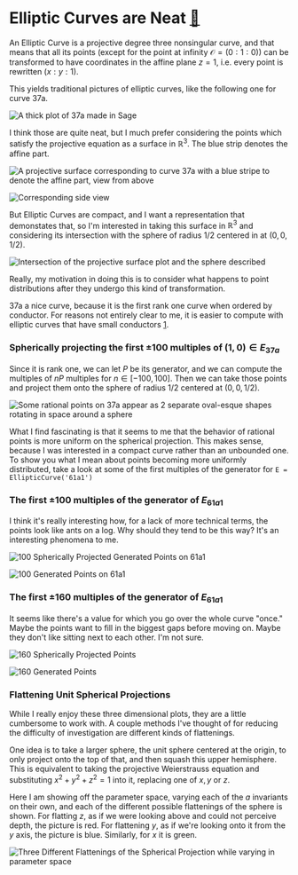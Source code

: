 # Elliptic Curves are Neat [🍵](https://ctesta01.github.io/thesis-blog/)

An Elliptic Curve is a projective degree three nonsingular curve,
and that means that all its points (except for the point at infinity $\mathcal O = (0 : 1 : 0)$) can be transformed to have coordinates in the affine plane $z=1$, i.e. every point is rewritten $(x:y:1)$.

This yields traditional pictures of elliptic curves, like the following one for curve 37a.

![A thick plot of 37a made in Sage](https://github.com/ctesta01/thesis-blog/blob/master/images/37a1.png?raw=true)

I think those are quite neat, but I much prefer considering the points which satisfy
the projective equation as a surface in $\mathbb R^3$. The blue strip denotes the affine part.

![A projective surface corresponding to curve 37a with a blue stripe to denote the affine part, view from above](https://github.com/ctesta01/thesis-blog/blob/master/images/37a1%20affine%20intersection%20from%20above.png?raw=true)

![Corresponding side view](https://github.com/ctesta01/thesis-blog/blob/master/images/37a1%20affine%20intersection%20from%20side.png?raw=true)

But Elliptic Curves are compact, and I want a representation that demonstates that, so I'm
interested in taking this surface in $\mathbb R^3$ and considering its intersection with the sphere
of radius 1/2 centered in at $(0,0,1/2)$.

![Intersection of the projective surface plot and the sphere described](https://github.com/ctesta01/thesis-blog/blob/master/images/37a1%20sphere%20intersection.png?raw=true)

Really, my motivation in doing this is to consider what happens to point distributions after
they undergo this kind of transformation.

37a a nice curve, because it is the first rank one curve when ordered by conductor. For reasons
not entirely clear to me, it is easier to compute with elliptic curves that have small conductors
[1](https://arxiv.org/abs/math/0403374).


### Spherically projecting the first $\pm 100$ multiples of $(1,0) \in E_{37a}$
Since it is rank one, we can let $P$ be its generator, and we can compute the multiples of $nP$ multiples
for $n \in [-100,100]$. Then we can take those points and project them onto the sphere of radius 1/2 centered
at $(0,0,1/2)$.

![Some rational points on 37a appear as 2 separate oval-esque shapes rotating in space around a sphere](https://github.com/ctesta01/thesis-blog/blob/master/images/37a1%20Spherical%20Points.gif?raw=true)

What I find fascinating is that it seems to me that the behavior of rational points is more uniform
on the spherical projection. This makes sense, because I was interested in a compact curve rather
than an unbounded one. To show you what I mean about points becoming more uniformly distributed,
take a look at some of the first multiples of the generator for `E = EllipticCurve('61a1')`

### The first $\pm 100$ multiples of the generator of $E_{61a1}$
I think it's really interesting how, for a lack of more technical terms, the points look like
ants on a log. Why should they tend to be this way? It's an interesting phenomena to me.

![100 Spherically Projected Generated Points on 61a1](https://github.com/ctesta01/thesis-blog/blob/master/images/61a1%20100%20spherical%20points.gif?raw=true)

![100 Generated Points on 61a1](https://github.com/ctesta01/thesis-blog/blob/master/images/61a1%20100%20generated%20points.png?raw=true)


### The first $\pm 160$ multiples of the generator of $E_{61a1}$
It seems like there's a value for which you go over the whole curve "once."
Maybe the points want to fill in the biggest gaps before moving on. Maybe they don't like sitting next
to each other. I'm not sure.

![160 Spherically Projected Points](https://github.com/ctesta01/thesis-blog/blob/master/images/61a1%20160%20Sphericals.gif?raw=true)

![160 Generated Points](https://github.com/ctesta01/thesis-blog/blob/master/images/61a1%20160%20Generated%20Points%20Affine.png?raw=true)


### Flattening Unit Spherical Projections
While I really enjoy these three dimensional plots, they are a little cumbersome to work with. A couple methods I've thought of for reducing the difficulty of investigation are different kinds of flattenings.

One idea is to take a larger sphere, the unit sphere centered at the origin, to only project onto the top of that, and then squash this upper hemisphere. This is equivalent to taking the projective Weierstrauss equation
and substituting $x^2 + y^2 + z^2 = 1$ into it, replacing one of $x,y$ or $z$.

Here I am showing off the parameter space, varying each of the $a$ invariants on their own,
and each of the different possible flattenings of the sphere is shown. For flatting $z$, as if
we were looking above and could not perceive depth, the picture is red. For flattening $y$, as
if we're looking onto it from the $y$ axis, the picture is blue. Similarly, for $x$ it is green.

![Three Different Flattenings of the Spherical Projection while varying in parameter space](https://github.com/ctesta01/thesis-blog/blob/master/images/Three%20Different%20Spherical%20Flattenings.gif?raw=true)
